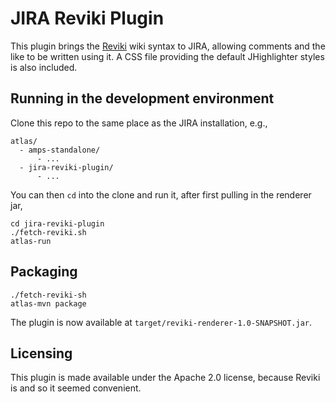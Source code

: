 # JIRA Reviki Plugin

This plugin brings the [Reviki][reviki] wiki syntax to JIRA, allowing
comments and the like to be written using it. A CSS file providing the
default JHighlighter styles is also included.

## Running in the development environment

Clone this repo to the same place as the JIRA installation, e.g.,

    atlas/
      - amps-standalone/
          - ...
      - jira-reviki-plugin/
          - ...

You can then `cd` into the clone and run it, after first pulling in
the renderer jar,

    cd jira-reviki-plugin
    ./fetch-reviki.sh
    atlas-run

## Packaging

    ./fetch-reviki-sh
    atlas-mvn package

The plugin is now available at `target/reviki-renderer-1.0-SNAPSHOT.jar`.

## Licensing

This plugin is made available under the Apache 2.0 license, because
Reviki is and so it seemed convenient.

[reviki]: https://github.com/CoreFiling/reviki/
